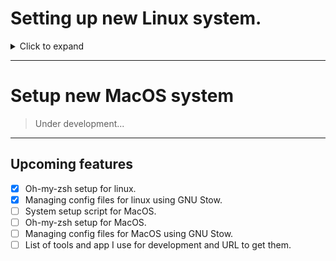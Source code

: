 # Setting up new Linux system.

<details>    
<summary> Click to expand</summary>

### STEP 0 Clone this repo in your home folder
```
git clone https://github.com/dushyantDevTips/.dotfiles.git
```
### STEP 1 Update and upgrade `apt`
```
sudo apt update && sudo apt upgrade
```
**Note:** *You may require to reboot your system for some of the updates to apply*

### STEP 2 Setup `ZSH`
```
sudo apt-get install zsh
```

### STEP 3 Install `Oh My Zsh`
```
sh -c "$(curl -fsSL https://raw.github.com/robbyrussell/oh-my-zsh/master/tools/install.sh)"
```

### STEP 4 Install zsh theme `Powerlevel10k`
```
git clone https://github.com/romkatv/powerlevel10k.git $ZSH_CUSTOM/themes/powerlevel10k
```

### STEP 5 Run `instal.sh` file from .dotfiles
```
sudo chmod u+x $HOME/.dotfiles/install.sh
```
```
sh $HOME/.dotfiles/install.sh 
```
**Note:** *System will require to reboot for the changes to take effect. So type `Y` if script ask for reboot or manually restart the system.*

### STEP 6 Change fonts for the terminal app

You will require to change fonts for you terminal else the terminal prompt may seem glitched.
To do that go to preferences of your gnome terminal and set `Fir Code` as custom font setting is your active profile.

![Setting Terminal app fonts](/linux/assets/fonts-preferance.png)

**Note:** *The example in Image is taken from `Pop_OS` for `GNOME Terminal app` for different flavour of linux and applications would be different.* 
</details>

---

# Setup new MacOS system

>Under development...

---

## Upcoming features 
- [x] Oh-my-zsh setup for linux.
- [x] Managing config files for linux using GNU Stow.
- [ ] System setup script for MacOS.
- [ ] Oh-my-zsh setup for MacOS.
- [ ] Managing config files for MacOS using GNU Stow.
- [ ] List of tools and app I use for development and URL to get them.
